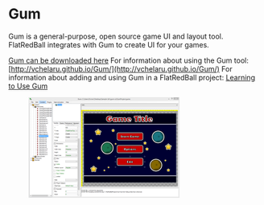 # Gum

Gum is a general-purpose, open source game UI and layout tool. FlatRedBall integrates with Gum to create UI for your games.&#x20;

&#x20;[Gum can be downloaded here](http://files.flatredball.com/content/Tools/Gum/Gum.zip) For information about using the Gum tool: [http://vchelaru.github.io/Gum/](http://vchelaru.github.io/Gum/) For information about adding and using Gum in a FlatRedBall project: [Learning to Use Gum](../documentation/tools/gum/tutorials.md)

<figure><img src="../media/2016-02-GumPromo1-300x200.png" alt=""><figcaption></figcaption></figure>
